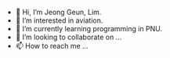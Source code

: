 - 👋 Hi, I’m Jeong Geun, Lim.
- 👀 I’m interested in aviation.
- 🌱 I’m currently learning programming in PNU.
- 💞️ I’m looking to collaborate on ...
- 📫 How to reach me ...

<!---
인생은 패패승승승
--->
